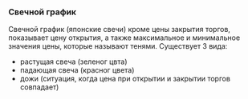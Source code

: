 ### Свечной график

Свечной график (японские свечи) кроме цены закрытия торгов, показывает цену открытия, а также максимальное и минимальное значения цены, которые называют тенями. Существует 3 вида:
- растущая свеча (зеленог цвта)
- падающая свеча (красног цвета)
- дожи (ситуация, когда цена при открытии и закрытии торгов совпадает)